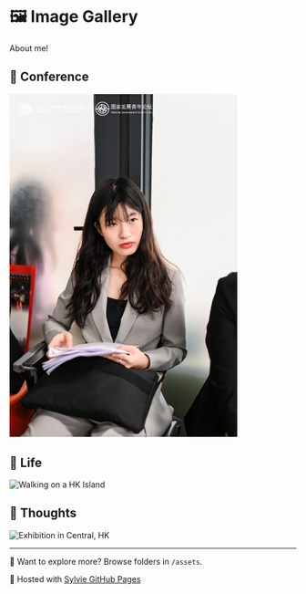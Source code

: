 # 🖼️ Image Gallery

About me!

## 🌲 Conference
<img src="assets/conference/nds1.jpg" alt="Conference at National School of Development, Peking University" width="400">

## 🌆 Life
<img src="assets/life/life2.jpg" alt="Walking on a HK Island" width="400">

## 👤 Thoughts
<img src="assets/thoughts/thoughts2.jpg" alt="Exhibition in Central, HK" width="400">

---

📁 Want to explore more? Browse folders in `/assets`.

🔗 Hosted with [Sylvie GitHub Pages](https://github.com/Shijia-Lyu/image-gallery-)
